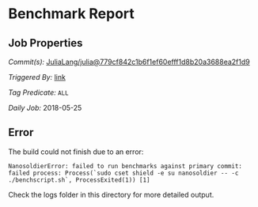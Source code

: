 # Benchmark Report

## Job Properties

*Commit(s):* [JuliaLang/julia@779cf842c1b6f1ef60efff1d8b20a3688ea2f1d9](https://github.com/JuliaLang/julia/commit/779cf842c1b6f1ef60efff1d8b20a3688ea2f1d9)

*Triggered By:* [link](https://github.com/JuliaLang/julia/commit/779cf842c1b6f1ef60efff1d8b20a3688ea2f1d9#commitcomment-29123874)

*Tag Predicate:* `ALL`

*Daily Job:* 2018-05-25

## Error

The build could not finish due to an error:

```
NanosoldierError: failed to run benchmarks against primary commit: failed process: Process(`sudo cset shield -e su nanosoldier -- -c ./benchscript.sh`, ProcessExited(1)) [1]
```

Check the logs folder in this directory for more detailed output.

